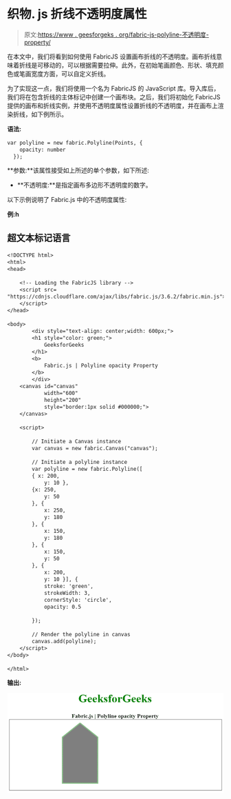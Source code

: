 # 织物. js 折线不透明度属性

> 原文:[https://www . geesforgeks . org/fabric-js-polyline-不透明度-property/](https://www.geeksforgeeks.org/fabric-js-polyline-opacity-property/)

在本文中，我们将看到如何使用 FabricJS 设置画布折线的不透明度。画布折线意味着折线是可移动的，可以根据需要拉伸。此外，在初始笔画颜色、形状、填充颜色或笔画宽度方面，可以自定义折线。

为了实现这一点，我们将使用一个名为 FabricJS 的 JavaScript 库。导入库后，我们将在包含折线的主体标记中创建一个画布块。之后，我们将初始化 FabricJS 提供的画布和折线实例，并使用不透明度属性设置折线的不透明度，并在画布上渲染折线，如下例所示。

**语法:**

```
var polyline = new fabric.Polyline(Points, {  
    opacity: number
  });  
```

**参数:**该属性接受如上所述的单个参数，如下所述:

*   **不透明度:**是指定画布多边形不透明度的数字。

以下示例说明了 Fabric.js 中的不透明度属性:

**例:h**

## 超文本标记语言

```
<!DOCTYPE html> 
<html> 
<head> 

    <!-- Loading the FabricJS library -->
    <script src= 
"https://cdnjs.cloudflare.com/ajax/libs/fabric.js/3.6.2/fabric.min.js"> 
    </script> 
</head> 

<body> 
        <div style="text-align: center;width: 600px;"> 
        <h1 style="color: green;"> 
            GeeksforGeeks 
        </h1> 
        <b> 
            Fabric.js | Polyline opacity Property 
        </b> 
        </div> 
    <canvas id="canvas"
            width="600"
            height="200"
            style="border:1px solid #000000;"> 
    </canvas> 

    <script> 

        // Initiate a Canvas instance 
        var canvas = new fabric.Canvas("canvas"); 

        // Initiate a polyline instance 
        var polyline = new fabric.Polyline([ 
        { x: 200, 
            y: 10 }, 
        {x: 250, 
            y: 50 
        }, { 
            x: 250, 
            y: 180 
        }, { 
            x: 150, 
            y: 180 
        }, { 
            x: 150, 
            y: 50 
        }, { 
            x: 200, 
            y: 10 }], { 
            stroke: 'green',  
            strokeWidth: 3,  
            cornerStyle: 'circle',  
            opacity: 0.5   

        }); 

        // Render the polyline in canvas 
        canvas.add(polyline); 
    </script> 
</body> 

</html>
```

**输出:**

![](img/04ce1f418cd8da520e14e6ac4340242d.png)